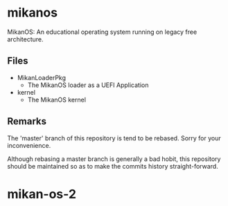 # mikanos
MikanOS: An educational operating system running on legacy free architecture.

## Files

- MikanLoaderPkg
    - The MikanOS loader as a UEFI Application
- kernel
    - The MikanOS kernel

## Remarks

The 'master' branch of this repository is tend to be rebased.
Sorry for your inconvenience.

Although rebasing a master branch is generally a bad hobit, this repository
should be maintained so as to make the commits history straight-forward.
# mikan-os-2
